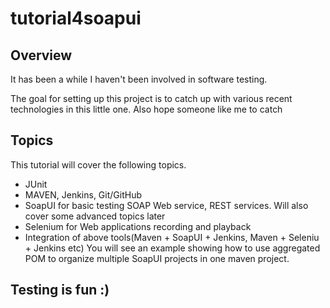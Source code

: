 # tutorial4soapui

## Overview
It has been a while I haven't been involved in software testing.

The goal for setting up this project is to catch up with various recent technologies in this little one. Also hope someone like me to catch

## Topics
This tutorial will cover the following topics. 

+ JUnit
+ MAVEN, Jenkins, Git/GitHub
+ SoapUI for basic testing SOAP Web service, REST services. Will also cover some advanced topics later
+ Selenium for Web applications recording and playback
+ Integration of above tools(Maven + SoapUI + Jenkins, Maven + Seleniu + Jenkins etc)
You will see an example showing how to use aggregated POM to organize multiple SoapUI projects in one maven project. 

## Testing is fun :)

